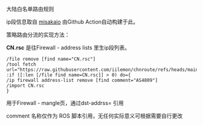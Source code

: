 大陆白名单路由规则

ip段信息取自 [misakaio](https://github.com/misakaio/chnroutes2)
由Github Action自动构建于此。

策略路由分流的实现方法：

**CN.rsc** 是往Firewall - address lists 里生ip段列表。
```
/file remove [find name="CN.rsc"]
/tool fetch url="https://raw.githubusercontent.com/iilemon/chnroute/refs/heads/main/CN.rsc"
:if ([:len [/file find name=CN.rsc]] > 0) do={
/ip firewall address-list remove [find comment="AS4809"]
/import CN.rsc
}
```

用于Firewall - mangle页，通过dst-addrss= 引用

comment 名称仅作为 ROS 脚本引用，无任何实际意义可根据需要自行更改
